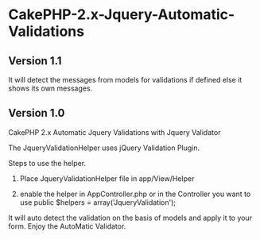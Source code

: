 CakePHP-2.x-Jquery-Automatic-Validations
========================================

Version 1.1
-----------

It will detect the messages from models for validations if defined else it shows its own messages.

Version 1.0
-----------
CakePHP 2.x Automatic Jquery Validations with Jquery Validator

The JqueryValidationHelper uses jQuery Validation Plugin.

Steps to use the helper. 

1. Place JqueryValidationHelper file in app/View/Helper

2. enable the helper in AppController.php or in the Controller you want to use
	public $helpers = array('JqueryValidation');

It will auto detect the validation on the basis of models and apply it to your form.
Enjoy the AutoMatic Validator.
